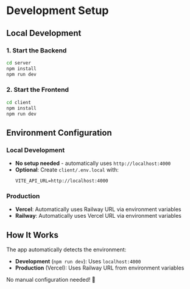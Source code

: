# Development Setup

## Local Development

### 1. Start the Backend
```bash
cd server
npm install
npm run dev
```

### 2. Start the Frontend
```bash
cd client
npm install
npm run dev
```

## Environment Configuration

### Local Development
- **No setup needed** - automatically uses `http://localhost:4000`
- **Optional**: Create `client/.env.local` with:
  ```
  VITE_API_URL=http://localhost:4000
  ```

### Production
- **Vercel**: Automatically uses Railway URL via environment variables
- **Railway**: Automatically uses Vercel URL via environment variables

## How It Works

The app automatically detects the environment:
- **Development** (`npm run dev`): Uses `localhost:4000`
- **Production** (Vercel): Uses Railway URL from environment variables

No manual configuration needed! 🎉
